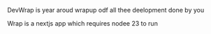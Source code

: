 DevWrap is year aroud wrapup odf all thee deelopment done by you

Wrap is a nextjs app which requires nodee 23 to run
